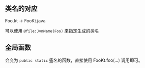 ## 类名的对应

Foo.kt -> FooKt.java

可以使用 `@file:JvmName(Foo)` 来指定生成的类名

## 全局函数

会变为 `public static` 签名的函数，直接使用 FooKt.foo(...) 调用即可。

## 
